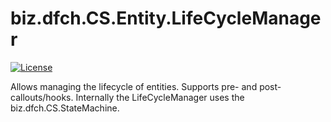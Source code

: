 # biz.dfch.CS.Entity.LifeCycleManager
[![License](https://img.shields.io/badge/license-Apache%20License%202.0-blue.svg)](https://github.com/dfensgmbh/biz.dfch.CS.Entity.LifeCycleManager/blob/master/LICENSE)

Allows managing the lifecycle of entities. Supports pre- and post-callouts/hooks. Internally the LifeCycleManager uses the biz.dfch.CS.StateMachine.
